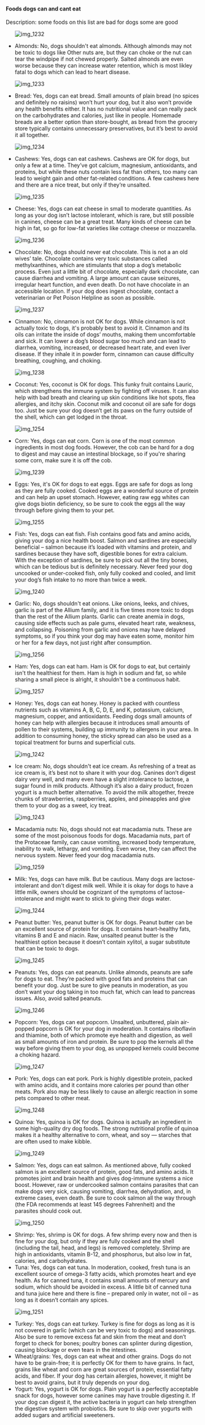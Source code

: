 #### Foods dogs can and cant eat
Description:
some foods on this list are bad for dogs some are good
<ul>

![img_1232](https://user-images.githubusercontent.com/29305382/27003341-8d4f6f60-4dc2-11e7-9b1d-e7264aa04ef0.JPG)

<li>Almonds:  No, dogs shouldn't eat almonds. Although almonds may not be toxic to dogs like Other nuts are, but they can choke or the nut can tear the windpipe if not chewed properly. Salted almonds are even worse because they can increase water retention, which is most likley fatal to dogs which can lead to heart disease. </li>

![img_1233](https://user-images.githubusercontent.com/29305382/27003364-211bca22-4dc3-11e7-930e-ceb0b975acff.JPG)

<li>Bread:  Yes, dogs can eat bread. Small amounts of plain bread (no spices and definitely no raisins) won’t hurt your dog, but it also won’t provide any health benefits either. It has no nutritional value and can really pack on the carbohydrates and calories, just like in people. Homemade breads are a better option than store-bought, as bread from the grocery store typically contains unnecessary preservatives, but it’s best to avoid it all together.</li>

![img_1234](https://user-images.githubusercontent.com/29305382/27003456-d035f400-4dc4-11e7-9275-1af416bea203.JPG)

<li>Cashews: Yes, dogs can eat cashews. Cashews are OK for dogs, but only a few at a time. They’ve got calcium, magnesium, antioxidants, and proteins, but while these nuts contain less fat than others, too many can lead to weight gain and other fat-related conditions. A few cashews here and there are a nice treat, but only if they’re unsalted. </li>

![img_1235](https://user-images.githubusercontent.com/29305382/27003466-0c939ede-4dc5-11e7-9365-75ddd8933f25.PNG)
 
<li>Cheese: Yes, dogs can eat cheese in small to moderate quantities. As long as your dog isn’t lactose intolerant, which is rare, but still possible in canines, cheese can be a great treat. Many kinds of cheese can be high in fat, so go for low-fat varieties like cottage cheese or mozzarella.</li>
 
 ![img_1236](https://user-images.githubusercontent.com/29305382/27003476-38b59454-4dc5-11e7-9d93-5813cab1ab5e.JPG)

<li>Chocolate:  No, dogs should never eat chocolate. This is not a an old wives’ tale. Chocolate contains very toxic substances called methylxanthines, which are stimulants that stop a dog’s metabolic process. Even just a little bit of chocolate, especially dark chocolate, can cause diarrhea and vomiting. A large amount can cause seizures, irregular heart function, and even death. Do not have chocolate in an accessible location. If your dog does ingest chocolate, contact a veterinarian or Pet Poison Helpline as soon as possible. </li>

![img_1237](https://user-images.githubusercontent.com/29305382/27003486-6d931a5c-4dc5-11e7-8cff-3fd4230c494e.JPG)
 
<li>Cinnamon: No, cinnamon is not OK for dogs. While cinnamon is not actually toxic to dogs, it's probably best to avoid it. Cinnamon and its oils can irritate the inside of dogs’ mouths, making them uncomfortable and sick. It can lower a dog’s blood sugar too much and can lead to diarrhea, vomiting, increased, or decreased heart rate, and even liver disease. If they inhale it in powder form, cinnamon can cause difficulty breathing, coughing, and choking. </li>

![img_1238](https://user-images.githubusercontent.com/29305382/27003490-96fde246-4dc5-11e7-8246-c7ceb699a311.JPG)
 
<li>Coconut: Yes, coconut is OK for dogs. This funky fruit contains Lauric, which strengthens the immune system by fighting off viruses. It can also help with bad breath and clearing up skin conditions like hot spots, flea allergies, and itchy skin. Coconut milk and coconut oil are safe for dogs too. Just be sure your dog doesn’t get its paws on the furry outside of the shell, which can get lodged in the throat. </li>

![img_1254](https://user-images.githubusercontent.com/29305382/27003525-686864a0-4dc6-11e7-9c8d-757dabb6c70e.JPG)
 
<li>Corn:  Yes, dogs can eat corn. Corn is one of the most common ingredients in most dog foods. However, the cob can be hard for a dog to digest and may cause an intestinal blockage, so if you're sharing some corn, make sure it is off the cob. </li>

![img_1239](https://user-images.githubusercontent.com/29305382/27003503-cd38e04a-4dc5-11e7-90d3-c49cf9f4e7e7.JPG)
 
<li>Eggs:  Yes, it's OK for dogs to eat eggs. Eggs are safe for dogs as long as they are fully cooked. Cooked eggs are a wonderful source of protein and can help an upset stomach. However, eating raw egg whites can give dogs biotin deficiency, so be sure to cook the eggs all the way through before giving them to your pet.</li>
 
 ![img_1255](https://user-images.githubusercontent.com/29305382/27003585-93b3160e-4dc7-11e7-8096-eb1dc737d699.JPG)

<li>Fish:  Yes, dogs can eat fish. Fish contains good fats and amino acids, giving your dog a nice health boost. Salmon and sardines are especially beneficial – salmon because it’s loaded with vitamins and protein, and sardines because they have soft, digestible bones for extra calcium. With the exception of sardines, be sure to pick out all the tiny bones, which can be tedious but is definitely necessary. Never feed your dog uncooked or under-cooked fish, only fully cooked and cooled, and limit your dog’s fish intake to no more than twice a week. </li>
 
 ![img_1240](https://user-images.githubusercontent.com/29305382/27003560-267621f8-4dc7-11e7-9dda-880d50e09126.JPG)

<li>Garlic:  No, dogs shouldn't eat onions. Like onions, leeks, and chives, garlic is part of the Allium family, and it is five times more toxic to dogs than the rest of the Allium plants. Garlic can create anemia in dogs, causing side effects such as pale gums, elevated heart rate, weakness, and collapsing. Poisoning from garlic and onions may have delayed symptoms, so if you think your dog may have eaten some, monitor him or her for a few days, not just right after consumption. </li>
 
 ![img_1256](https://user-images.githubusercontent.com/29305382/27003610-f97fdcd8-4dc7-11e7-86f8-95ca309ab46e.JPG)

<li>Ham:  Yes, dogs can eat ham. Ham is OK for dogs to eat, but certainly isn't the healthiest for them. Ham is high in sodium and fat, so while sharing a small piece is alright, it shouldn't be a continuous habit. </li>

![img_1257](https://user-images.githubusercontent.com/29305382/27003635-5eb21878-4dc8-11e7-905a-5317fdd89a71.JPG)

<li>Honey:  Yes, dogs can eat honey. Honey is packed with countless nutrients such as vitamins A, B, C, D, E, and K, potassium, calcium, magnesium, copper, and antioxidants. Feeding dogs small amounts of honey can help with allergies because it introduces small amounts of pollen to their systems, building up immunity to allergens in your area. In addition to consuming honey, the sticky spread can also be used as a topical treatment for burns and superficial cuts. </li>
 
 ![img_1242](https://user-images.githubusercontent.com/29305382/27003646-94d5a3fc-4dc8-11e7-909c-56bd6fddc39a.JPG)

<li>Ice cream:  No, dogs shouldn't eat ice cream. As refreshing of a treat as ice cream is, it’s best not to share it with your dog. Canines don’t digest dairy very well, and many even have a slight intolerance to lactose, a sugar found in milk products. Although it’s also a dairy product, frozen yogurt is a much better alternative. To avoid the milk altogether, freeze chunks of strawberries, raspberries, apples, and pineapples and give them to your dog as a sweet, icy treat. </li>

![img_1243](https://user-images.githubusercontent.com/29305382/27003650-c4637928-4dc8-11e7-802a-a02a2e2d5936.JPG)

<li>Macadamia nuts:  No, dogs should not eat macadamia nuts. These are some of the most poisonous foods for dogs. Macadamia nuts, part of the Protaceae family, can cause vomiting, increased body temperature, inability to walk, lethargy, and vomiting. Even worse, they can affect the nervous system. Never feed your dog macadamia nuts. </li>

![img_1259](https://user-images.githubusercontent.com/29305382/27003662-073ef178-4dc9-11e7-9752-21edc9936e0e.JPG)
 
<li>Milk:  Yes, dogs can have milk. But be cautious. Many dogs are lactose-intolerant and don't digest milk well. While it is okay for dogs to have a little milk, owners should be cognizant of the symptoms of lactose-intolerance and might want to stick to giving their dogs water. </li>

![img_1244](https://user-images.githubusercontent.com/29305382/27003670-295960c2-4dc9-11e7-99e1-a9cbccff03ec.JPG)

<li>
Peanut butter:  Yes, peanut butter is OK for dogs. Peanut butter can be an excellent source of protein for dogs. It contains heart-healthy fats, vitamins B and E and niacin. Raw, unsalted peanut butter is the healthiest option because it doesn’t contain xylitol, a sugar substitute that can be toxic to dogs. </li>

![img_1245](https://user-images.githubusercontent.com/29305382/27003680-5cad7044-4dc9-11e7-9215-51a1a0acc555.JPG)
 
<li>Peanuts: Yes, dogs can eat peanuts. Unlike almonds, peanuts are safe for dogs to eat. They’re packed with good fats and proteins that can benefit your dog. Just be sure to give peanuts in moderation, as you don’t want your dog taking in too much fat, which can lead to pancreas issues. Also, avoid salted peanuts. </li>

![img_1246](https://user-images.githubusercontent.com/29305382/27003685-879cde5c-4dc9-11e7-9423-7cc4f5dfce30.JPG)
 
<li>Popcorn:  Yes, dogs can eat popcorn. Unsalted, unbuttered, plain air-popped popcorn is OK for your dog in moderation. It contains riboflavin and thiamine, both of which promote eye health and digestion, as well as small amounts of iron and protein. Be sure to pop the kernels all the way before giving them to your dog, as unpopped kernels could become a choking hazard.</li>

![img_1247](https://user-images.githubusercontent.com/29305382/27003692-a2a5dbfe-4dc9-11e7-98ef-faafa2ee4244.JPG)
 
 <li>
Pork:  Yes, dogs can eat pork. Pork is highly digestible protein, packed with amino acids, and it contains more calories per pound than other meats. Pork also may be less likely to cause an allergic reaction in some pets compared to other meat. </li>

![img_1248](https://user-images.githubusercontent.com/29305382/27003704-ca018ab8-4dc9-11e7-81b3-003791466125.JPG)
 
<li>Quinoa:  Yes, quinoa is OK for dogs. Quinoa is actually an ingredient in some high-quality dry dog foods. The strong nutritional profile of quinoa makes it a healthy alternative to corn, wheat, and soy — starches that are often used to make kibble. </li>
 
 ![img_1249](https://user-images.githubusercontent.com/29305382/27003729-00d3ced4-4dca-11e7-8ee8-d60b5dad29e1.JPG)

<li>Salmon:  Yes, dogs can eat salmon. As mentioned above, fully cooked salmon is an excellent source of protein, good fats, and amino acids. It promotes joint and brain health and gives dog-immune systems a nice boost. However, raw or undercooked salmon contains parasites that can make dogs very sick, causing vomiting, diarrhea, dehydration, and, in extreme cases, even death. Be sure to cook salmon all the way through (the FDA recommends at least 145 degrees Fahrenheit) and the parasites should cook out.</li>

![img_1250](https://user-images.githubusercontent.com/29305382/27003743-5cc1d830-4dca-11e7-8480-b92e3c81ef1b.JPG)

<li>
Shrimp:  Yes, shrimp is OK for dogs. A few shrimp every now and then is fine for your dog, but only if they are fully cooked and the shell (including the tail, head, and legs) is removed completely. Shrimp are high in antioxidants, vitamin B-12, and phosphorus, but also low in fat, calories, and carbohydrates. </li>
 
<li>Tuna:  Yes, dogs can eat tuna. In moderation, cooked, fresh tuna is an excellent source of omega-3 fatty acids, which promotes heart and eye health. As for canned tuna, it contains small amounts of mercury and sodium, which should be avoided in excess. A little bit of canned tuna and tuna juice here and there is fine – prepared only in water, not oil – as long as it doesn’t contain any spices. </li>

![img_1251](https://user-images.githubusercontent.com/29305382/27003764-c4031950-4dca-11e7-8c53-bff924e89385.JPG)
 
<li>Turkey:  Yes, dogs can eat turkey. Turkey is fine for dogs as long as it is not covered in garlic (which can be very toxic to dogs) and seasonings. Also be sure to remove excess fat and skin from the meat and don’t forget to check for bones; poultry bones can splinter during digestion, causing blockage or even tears in the intestines. </li>
 
<li>Wheat/grains:  Yes, dogs can eat wheat and other grains. Dogs do not have to be grain-free; it is perfectly OK for them to have grains. In fact, grains like wheat and corn are great sources of protein, essential fatty acids, and fiber. If your dog has certain allergies, however, it might be best to avoid grains, but it truly depends on your dog. </li>
 <li>
Yogurt:  Yes, yogurt is OK for dogs. Plain yogurt is a perfectly acceptable snack for dogs, however some canines may have trouble digesting it. If your dog can digest it, the active bacteria in yogurt can help strengthen the digestive system with probiotics. Be sure to skip over yogurts with added sugars and artificial sweeteners.</li>
</ul>

